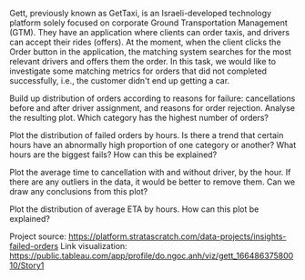 Gett, previously known as GetTaxi, is an Israeli-developed technology platform solely focused on corporate Ground Transportation Management (GTM). They have an application where clients can order taxis, and drivers can accept their rides (offers). At the moment, when the client clicks the Order button in the application, the matching system searches for the most relevant drivers and offers them the order. In this task, we would like to investigate some matching metrics for orders that did not completed successfully, i.e., the customer didn't end up getting a car.

Build up distribution of orders according to reasons for failure: cancellations before and after driver assignment, and reasons for order rejection. Analyse the resulting plot. Which category has the highest number of orders?

Plot the distribution of failed orders by hours. Is there a trend that certain hours have an abnormally high proportion of one category or another? What hours are the biggest fails? How can this be explained?

Plot the average time to cancellation with and without driver, by the hour. If there are any outliers in the data, it would be better to remove them. Can we draw any conclusions from this plot?

Plot the distribution of average ETA by hours. How can this plot be explained?


Project source: https://platform.stratascratch.com/data-projects/insights-failed-orders
Link visualization: https://public.tableau.com/app/profile/do.ngoc.anh/viz/gett_16648637580010/Story1

